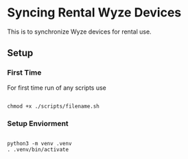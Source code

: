 # Syncing Rental Wyze Devices

This is to synchronize Wyze devices for rental use.

## Setup

### First Time

For first time run of any scripts use

<code>
chmod +x ./scripts/filename.sh
</code>

### Setup Enviorment

<code>
python3 -m venv .venv
. .venv/bin/activate
</code>